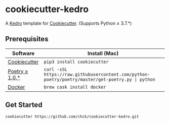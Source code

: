 # cookiecutter-kedro

A [Kedro][kedro] template for [Cookiecutter][cookiecutter]. (Supports Python ≥ 3.7.*)

## Prerequisites

| Software                     | Install (Mac)              |
|------------------------------|----------------------------|
| [Cookiecutter][cookiecutter] | `pip3 install cookiecutter`|
| [Poetry ≥ 1.0.*][poetry]       | `curl -sSL https://raw.githubusercontent.com/python-poetry/poetry/master/get-poetry.py \| python`|
| [Docker][docker]             | `brew cask install docker` |

[kedro]: https://kedro.readthedocs.io/en/latest/
[cookiecutter]: https://github.com/cookiecutter/cookiecutter/
[poetry]: https://python-poetry.org/
[docker]: https://docs.docker.com/docker-for-mac/

## Get Started
```
cookiecutter https://github.com/chck/cookiecutter-kedro.git
```
